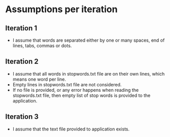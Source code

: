 # Assumptions per iteration

## Iteration 1

- I assume that words are separated either by one or many spaces, end of lines, tabs, commas or dots.

## Iteration 2

- I assume that all words in stopwords.txt file are on their own lines, which means one word per line.
- Empty lines in stopwords.txt file are not considered.
- If no file is provided, or any error happens when reading the stopwords.txt file, then empty list of stop words is provided to the application.


## Iteration 3

- I assume that the text file provided to application exists.